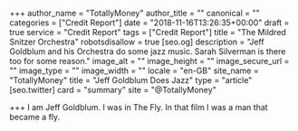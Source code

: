 +++
author_name = "TotallyMoney"
author_title = ""
canonical = ""
categories = ["Credit Report"]
date = "2018-11-16T13:26:35+00:00"
draft = true
service = "Credit Report"
tags = ["Credit Report"]
title = "The Mildred Snitzer Orchestra"
robotsdisallow = true
[seo.og]
description = "Jeff Goldblum and his Orchestra do some jazz music. Sarah Silverman is there too for some reason."
image_alt = ""
image_height = ""
image_secure_url = ""
image_type = ""
image_width = ""
locale = "en-GB"
site_name = "TotallyMoney"
title = "Jeff Goldblum Does Jazz"
type = "article"
[seo.twitter]
card = "summary"
site = "@TotallyMoney"

+++
I am Jeff Goldblum. I was in The Fly. In that film I was a man that became a fly.
